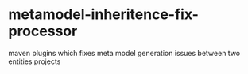 # metamodel-inheritence-fix-processor
maven plugins which fixes meta model generation issues between two entities projects
